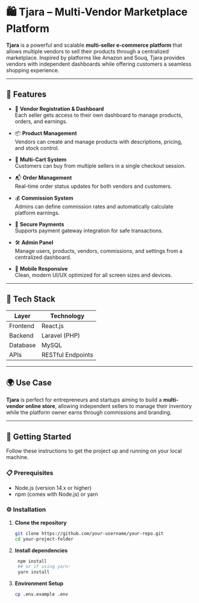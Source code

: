 # 🛍️ Tjara – Multi-Vendor Marketplace Platform

**Tjara** is a powerful and scalable **multi-seller e-commerce platform** that allows multiple vendors to sell their products through a centralized marketplace. Inspired by platforms like Amazon and Souq, Tjara provides vendors with independent dashboards while offering customers a seamless shopping experience.

---

## 🚀 Features

- 🧾 **Vendor Registration & Dashboard**  
  Each seller gets access to their own dashboard to manage products, orders, and earnings.

- 📦 **Product Management**  
  Vendors can create and manage products with descriptions, pricing, and stock control.

- 🛒 **Multi-Cart System**  
  Customers can buy from multiple sellers in a single checkout session.

- 📬 **Order Management**  
  Real-time order status updates for both vendors and customers.

- 💰 **Commission System**  
  Admins can define commission rates and automatically calculate platform earnings.

- 🔐 **Secure Payments**  
  Supports payment gateway integration for safe transactions.

- 🛠️ **Admin Panel**  
  Manage users, products, vendors, commissions, and settings from a centralized dashboard.

- 📱 **Mobile Responsive**  
  Clean, modern UI/UX optimized for all screen sizes and devices.

---

## 🧰 Tech Stack

| Layer       | Technology         |
|-------------|--------------------|
| Frontend    | React.js           |
| Backend     | Laravel (PHP)      |
| Database    | MySQL              |
| APIs        | RESTful Endpoints  |

---

## 🌍 Use Case

**Tjara** is perfect for entrepreneurs and startups aiming to build a **multi-vendor online store**, allowing independent sellers to manage their inventory while the platform owner earns through commissions and branding.

---

## 🚀 Getting Started

Follow these instructions to get the project up and running on your local machine.

### 📋 Prerequisites
- Node.js (version 14.x or higher)
- npm (comes with Node.js) or yarn

### ⚙️ Installation

1. **Clone the repository**
   ```bash
   git clone https://github.com/your-username/your-repo.git
   cd your-project-folder

2. **Install dependencies**
   ```bash
    npm install
    ## or if using yarn:
    yarn install

3. **Environment Setup**
   ```bash
   cp .env.example .env
